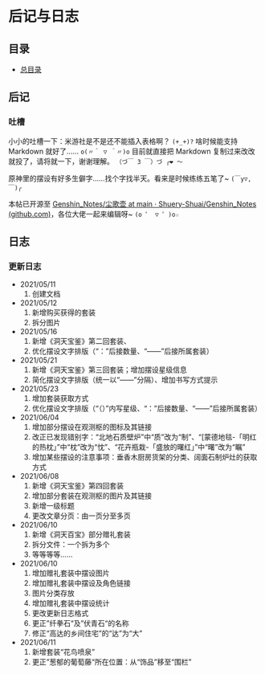 # 后记与日志

## 目录

- [总目录](前言与目录.md#目录)

## 后记

### 吐槽

小小的吐槽一下：米游社是不是还不能插入表格啊？ `(+_+)?` 啥时候能支持 Markdown 就好了…… `o(〃＾ ▽ ＾〃)o` 目前就直接把 Markdown 复制过来改改就投了，请将就一下，谢谢理解。
`（づ￣ 3 ￣）づ ╭❤ ～`

原神里的摆设有好多生僻字……找个字找半天。看来是时候练练五笔了~
`(￣y▽,￣)╭`

本帖已开源至 [Genshin_Notes/尘歌壶 at main · Shuery-Shuai/Genshin_Notes (github.com)](https://github.com/Shuery-Shuai/Genshin_Notes/tree/main/%E5%B0%98%E6%AD%8C%E5%A3%B6)，各位大佬一起来编辑呀~
`(o ゜ ▽ ゜)o☆`

## 日志

### 更新日志

- 2021/05/11
  1. 创建文档
- 2021/05/12
  1. 新增购买获得的套装
  2. 拆分图片
- 2021/05/16
  1. 新增《洞天宝鉴》第二回套装、
  2. 优化摆设文字排版（“：”后接数量、“——”后接所属套装）
- 2021/05/21
  1. 新增《洞天宝鉴》第三回套装；增加摆设星级信息
  2. 简化摆设文字排版（统一以“——”分隔）、增加书写方式提示
- 2021/05/23
  1. 增加套装获取方式
  2. 优化摆设文字排版（“（）”内写星级、“：”后接数量、“——”后接所属套装）
- 2021/06/04
  1. 增加部分摆设在观测枢的图标及其链接
  2. 改正已发现错别字：“北地石质壁炉”中“质”改为“制”、“[蒙德地毯-「明红的热枕」”中“枕”改为“忱”、“花卉瓶栽-「盛放的曙红」”中“曙”改为“瞩”
  3. 增加某些摆设的注意事项：垂香木厨房货架的分类、阔面石制炉灶的获取方式
- 2021/06/08
  1. 新增《洞天宝鉴》第四回套装
  2. 增加部分套装在观测枢的图片及其链接
  3. 新增一级标题
  4. 更改文章分页：由一页分至多页
- 2021/06/10
  1. 新增《洞天百宝》部分赠礼套装
  2. 拆分文件：一个拆为多个
  3. 等等等等……
- 2021/06/10
  1. 增加赠礼套装中摆设图片
  2. 增加赠礼套装中摆设及角色链接
  3. 图片分类存放
  4. 增加赠礼套装中摆设统计
  5. 更改更新日志格式
  6. 更正”纤拳石“及”伏青石“的名称
  7. 修正“高达的乡间住宅”的“达”为“大”
- 2021/06/11
  1. 新增套装“花鸟喷泉”
  2. 更正”葱郁的葡萄藤“所在位置：从“饰品”移至“围栏”
